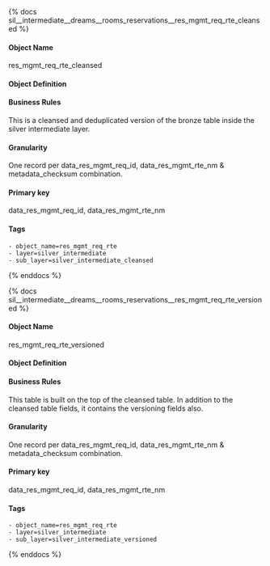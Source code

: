{% docs sil__intermediate__dreams__rooms_reservations__res_mgmt_req_rte_cleansed %}

#### Object Name
res_mgmt_req_rte_cleansed

#### Object Definition


#### Business Rules
This is a cleansed and deduplicated version of the bronze table inside the silver intermediate layer.

#### Granularity
One record per data_res_mgmt_req_id, data_res_mgmt_rte_nm & metadata_checksum combination.

#### Primary key
data_res_mgmt_req_id, data_res_mgmt_rte_nm

#### Tags
    - object_name=res_mgmt_req_rte
    - layer=silver_intermediate
    - sub_layer=silver_intermediate_cleansed

{% enddocs %}

{% docs sil__intermediate__dreams__rooms_reservations__res_mgmt_req_rte_versioned %}

#### Object Name
res_mgmt_req_rte_versioned

#### Object Definition


#### Business Rules
This table is built on the top of the cleansed table. In addition to the cleansed table fields, it contains the versioning fields also.

#### Granularity
One record per data_res_mgmt_req_id, data_res_mgmt_rte_nm & metadata_checksum combination.

#### Primary key
data_res_mgmt_req_id, data_res_mgmt_rte_nm

#### Tags
    - object_name=res_mgmt_req_rte
    - layer=silver_intermediate
    - sub_layer=silver_intermediate_versioned

{% enddocs %}
